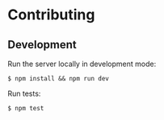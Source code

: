 # Contributing

## Development

Run the server locally in development mode:

```
$ npm install && npm run dev
```

Run tests:

```
$ npm test
```
